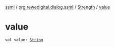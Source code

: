 [ssml](../../index.md) / [org.rewedigital.dialog.ssml](../index.md) / [Strength](index.md) / [value](./value.md)

# value

`val value: `[`String`](https://kotlinlang.org/api/latest/jvm/stdlib/kotlin/-string/index.html)